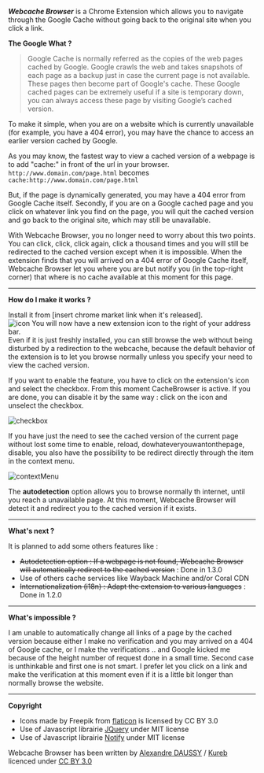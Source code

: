 _**Webcache Browser**_ is a Chrome Extension which allows you to navigate through the Google Cache without going back to the original site when you click a link.

**The Google What ?**
> Google Cache is normally referred as the copies of the web pages cached by Google. Google crawls the web and takes snapshots of each page as a backup just in case the current page is not available. These pages then become part of Google's cache. These Google cached pages can be extremely useful if a site is temporary down, you can always access these page by visiting Google’s cached version.

To make it simple, when you are on a website which is currently unavailable (for example, you have a 404 error), you may have the chance to access an earlier version cached by Google.

As you may know, the fastest way to view a cached version of a webpage is to add "cache:" in front of the url in your browser. 
<br> `http://www.domain.com/page.html` becomes `cache:http://www.domain.com/page.html`

But, if the page is dynamically generated, you may have a 404 error from Google Cache itself.
Secondly, if you are on a Google cached page and you click on whatever link you find on the page, you will quit the cached version and go back to the original site, which may still be unavailable.

With Webcache Browser, you no longer need to worry about this two points. You can click, click, click again, click a thousand times and you will still be redirected to the cached version except when it is impossible. When the extension finds that you will arrived on a 404 error of Google Cache itself, Webcache Browser let you where you are but notify you (in the top-right corner) that where is no cache available at this moment for this page.


***

**How do I make it works ?**

Install it from [insert chrome market link when it's released]. 
<br> ![icon](https://cloud.githubusercontent.com/assets/3968618/9980629/8fa51c90-5fa0-11e5-9e3f-a38beb91062f.png) You will now have a new extension icon to the right of your address bar. 
<br> Even if it is just freshly installed, you can still browse the web without being disturbed by a redirection to the webcache, because the default behavior of the extension is to let you browse normally unless you specify your need to view the cached version.

If you want to enable the feature, you have to click on the extension's icon and select the checkbox. From this moment CacheBrowser is active. If you are done, you can disable it by the same way : click on the icon and unselect the checkbox.

![checkbox](https://cloud.githubusercontent.com/assets/3968618/9743325/fc696488-5665-11e5-8836-33b64cb1b307.png)

If you have just the need to see the cached version of the current page without lost some time to enable, reload, dowhateveryouwantonthepage, disable, you also have the possibility to be redirect directly through the item in the context menu.

![contextMenu](https://cloud.githubusercontent.com/assets/3968618/9977986/92b61dd2-5f1c-11e5-8bb9-d32c324319ab.png)


The **autodetection** option allows you to browse normally th internet, until you reach a unavailable page. At this moment, Webcache Browser will detect it and redirect you to the cached version if it exists.



***

**What's next ?**

It is planned to add some others features like :
* <s>Autodetection option : If a webpage is not found, Webcache Browser will automatically redirect to the cached version</s> : Done in 1.3.0
* Use of others cache services like Wayback Machine and/or Coral CDN
* <s>Internationalization (i18n) :   Adapt the extension to various languages</s> : Done in 1.2.0

***

**What's impossible ?**

I am unable to automatically change all links of a page by the cached version because either I make no verification and you may arrived on a 404 of Google cache, or I make the verifications .. and Google kicked me because of the height number of request done in a small time. Second case is unthinkable and first one is not smart. I prefer let you click on a link and make the verification at this moment even if it is a little bit longer than normally browse the website.

***

**Copyright**

* Icons made by Freepik from [flaticon](www.flaticon.com "flaticon") is licensed by CC BY 3.0
* Use of Javascript librairie [JQuery](https://jquery.org "jquery") under MIT license
* Use of Javascript librairie [Notify](http://notifyjs.com/ "notify") under MIT license

Webcache Browser has been written by [Alexandre DAUSSY](http://alexandredaussy.fr/ "my website") / [Kureb](https://github.com/Kureb "my github profile") licenced under [CC BY 3.0](https://creativecommons.org/licenses/by/3.0/ "licence")
